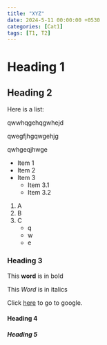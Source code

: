 ```yaml
---
title: "XYZ"
date: 2024-5-11 00:00:00 +0530
categories: [Cat1]
tags: [T1, T2]
---
```

# Heading 1

## Heading 2

Here is a list:

qwwhqgehqgwhejd

qwegfjhgqwgehjg

qwhgeqjhwge

* Item 1
* Item 2
* Item 3
     * Item 3.1
     * Item 3.2

1. A
2. B
3. C
      * q
      * w
      * e


### Heading 3

This **word** is in bold

This *Word* is in italics 

Click [here](google.co.in) to go to google.






#### Heading 4
##### Heading 5


